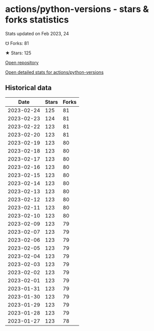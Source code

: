 # actions/python-versions - stars & forks statistics

Stats updated on Feb 2023, 24

☋ Forks: 81

★ Stars: 125

[Open repository](https://github.com/actions/python-versions)

[Open detailed stats for actions/python-versions](https://reviewgithub.com/rep/actions/python-versions)

## Historical data
| Date | Stars | Forks |
|------|-------|-------|
| 2023-02-24 | 125 | 81 | 
| 2023-02-23 | 124 | 81 | 
| 2023-02-22 | 123 | 81 | 
| 2023-02-20 | 123 | 81 | 
| 2023-02-19 | 123 | 80 | 
| 2023-02-18 | 123 | 80 | 
| 2023-02-17 | 123 | 80 | 
| 2023-02-16 | 123 | 80 | 
| 2023-02-15 | 123 | 80 | 
| 2023-02-14 | 123 | 80 | 
| 2023-02-13 | 123 | 80 | 
| 2023-02-12 | 123 | 80 | 
| 2023-02-11 | 123 | 80 | 
| 2023-02-10 | 123 | 80 | 
| 2023-02-09 | 123 | 79 | 
| 2023-02-07 | 123 | 79 | 
| 2023-02-06 | 123 | 79 | 
| 2023-02-05 | 123 | 79 | 
| 2023-02-04 | 123 | 79 | 
| 2023-02-03 | 123 | 79 | 
| 2023-02-02 | 123 | 79 | 
| 2023-02-01 | 123 | 79 | 
| 2023-01-31 | 123 | 79 | 
| 2023-01-30 | 123 | 79 | 
| 2023-01-29 | 123 | 79 | 
| 2023-01-28 | 123 | 79 | 
| 2023-01-27 | 123 | 78 | 

